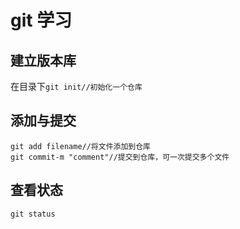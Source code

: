 # git 学习

## 建立版本库

在目录下`git init//初始化一个仓库`

## 添加与提交

```git
git add filename//将文件添加到仓库
git commit-m "comment"//提交到仓库，可一次提交多个文件 
```

## 查看状态

`git status`

